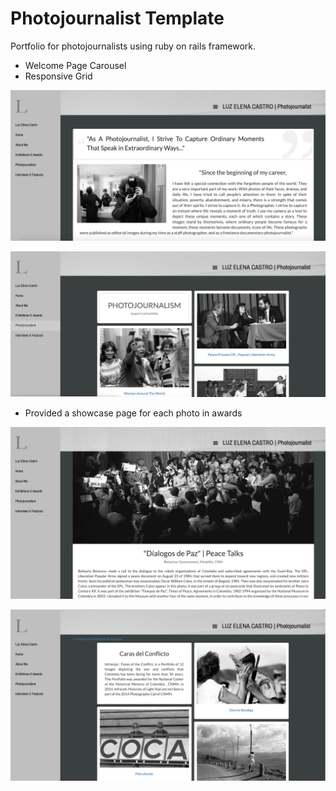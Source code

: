# Photojournalist Template

Portfolio for photojournalists using ruby on rails framework.

* Welcome Page Carousel
* Responsive Grid

![about](about.png)

![photo gallery](gallery.png)

* Provided a showcase page for each photo in awards

![photo details](dialogos.png)

![photo gallery 2](caras.png)
